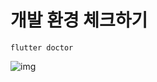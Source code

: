 # 개발 환경 체크하기

``` console
flutter doctor
```

![img](https://velog.velcdn.com/images/mivv/post/14a80a9a-3f36-406f-9e3f-1f5642ab8076/image.png)
